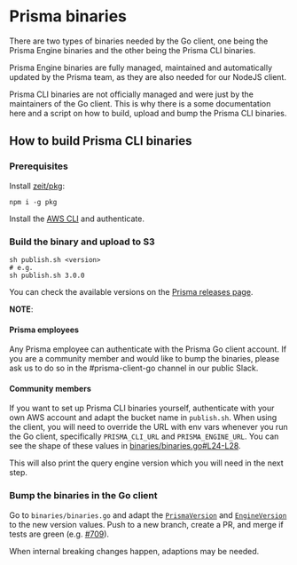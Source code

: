 # Prisma binaries

There are two types of binaries needed by the Go client, one being the Prisma Engine binaries and the other being the Prisma CLI binaries.

Prisma Engine binaries are fully managed, maintained and automatically updated by the Prisma team, as they are also needed for our NodeJS client.

Prisma CLI binaries are not officially managed and were just by the maintainers of the Go client. This is why there is a some documentation here and a script on how to build, upload and bump the Prisma CLI binaries.

## How to build Prisma CLI binaries

### Prerequisites

Install [zeit/pkg](https://github.com/zeit/pkg):

```shell script
npm i -g pkg
```

Install the [AWS CLI](https://aws.amazon.com/cli/) and authenticate.

### Build the binary and upload to S3

```shell script
sh publish.sh <version>
# e.g.
sh publish.sh 3.0.0
```

You can check the available versions on the [Prisma releases page](https://github.com/prisma/prisma/releases).

**NOTE**:

#### Prisma employees

Any Prisma employee can authenticate with the Prisma Go client account. If you are a community member and would like to
bump the binaries, please ask us to do so in the #prisma-client-go channel in our public Slack.

#### Community members

If you want to set up Prisma CLI binaries yourself, authenticate with your own AWS account and adapt the bucket name in `publish.sh`.
When using the client, you will need to override the URL with env vars whenever you run the Go client, specifically
`PRISMA_CLI_URL` and `PRISMA_ENGINE_URL`. You can see the shape of these values in [binaries/binaries.go#L24-L28](https://github.com/bangbaew/prisma-client-go/blob/50db21001ea041a08d1893e67df8e338a4d8a9a1/binaries/binaries.go#L24-L28).

This will also print the query engine version which you will need in the next step.

### Bump the binaries in the Go client

Go to `binaries/binaries.go` and adapt the [`PrismaVersion`](https://github.com/bangbaew/prisma-client-go/blob/50db21001ea041a08d1893e67df8e338a4d8a9a1/binaries/binaries.go#L18) and [`EngineVersion`](https://github.com/bangbaew/prisma-client-go/blob/50db21001ea041a08d1893e67df8e338a4d8a9a1/binaries/binaries.go#L22) to the new version values.
Push to a new branch, create a PR, and merge if tests are green (e.g. [#709](https://github.com/bangbaew/prisma-client-go/pull/709)).

When internal breaking changes happen, adaptions may be needed.
